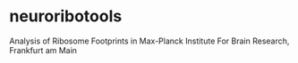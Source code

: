 # neuroribotools
Analysis of Ribosome Footprints in Max-Planck Institute For Brain Research, Frankfurt am Main
